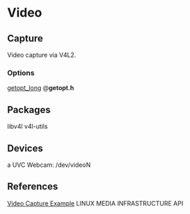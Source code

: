 # Video

## Capture
Video capture via V4L2.

### Options
[getopt_long](http://linux.die.net/man/3/getopt_long) @**getopt.h**

## Packages
libv4l 
v4l-utils

## Devices
a UVC Webcam: /dev/videoN

## References
[Video Capture Example](http://linuxtv.org/downloads/v4l-dvb-apis/capture-example.html)
 LINUX MEDIA INFRASTRUCTURE API